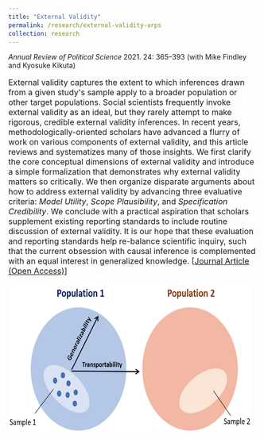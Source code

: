 ```yaml
---
title: "External Validity"
permalink: /research/external-validity-arps
collection: research
---
```


<style>
.thumbnailevarps {
    background-color: black;
    height: 300px;
    display: inline-block; 
    background-size: cover; 
    background-position: center center;
    background-repeat: no-repeat;
}
</style>

*Annual Review of Political Science* 2021. 24: 365–393 (with Mike Findley and Kyosuke Kikuta)
 
<p style="font-size: 12pt; width: 100%; text-align: left;">External validity captures the extent to which inferences drawn from a given study's sample apply to a broader population or other target populations. Social scientists frequently invoke external validity as an ideal, but they rarely attempt to make rigorous, credible external validity inferences. In recent years, methodologically-oriented scholars have advanced a flurry of work on various components of external validity, and this article reviews and systematizes many of those insights. We first clarify the core conceptual dimensions of external validity and introduce a simple formalization that demonstrates why external validity matters so critically. We then organize disparate arguments about how to address external validity by advancing three evaluative criteria: <i>Model Utility</i>, <i>Scope Plausibility</i>, and <i>Specification Credibility</i>. We conclude with a practical aspiration that scholars supplement existing reporting standards to include routine discussion of external validity. It is our hope that these evaluation and reporting standards help re-balance scientific inquiry, such that the current obsession with causal inference is complemented with an equal interest in generalized knowledge. [<a href="https://www.annualreviews.org/doi/abs/10.1146/annurev-polisci-041719-102556">Journal Article (Open Access)</a>]</p> 

<p style="font-size: 12pt; width: 100%; text-align: left;"><img src="/images/ev2.png" class="thumbnailevarps" style="width: 97%;"></p> 